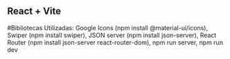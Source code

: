 ## React + Vite

#Bibliotecas Utilizadas: 
Google Icons (npm install @material-ui/icons),
Swiper (npm install swiper),
JSON server (npm install json-server),
React Router (npm install json-server react-router-dom),
npm run server,
npm run dev
